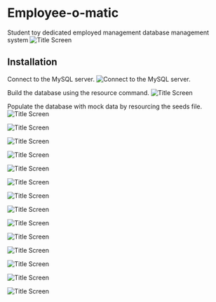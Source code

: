 # Employee-o-matic
Student toy dedicated employed management database management system
![Title Screen](./resources/images/fig_1.png)


## Installation

Connect to the MySQL server.
![Connect to the MySQL server.](./resources/images/fig_21.png)

Build the database using the resource command.
![Title Screen](./resources/images/fig_22.png)

Populate the database with mock data by resourcing the seeds file.
![Title Screen](./resources/images/fig_23.png)

![Title Screen](./resources/images/fig_24.png)

![Title Screen](./resources/images/fig_25.png)

![Title Screen](./resources/images/fig_26.png)

![Title Screen](./resources/images/fig_3.png)

![Title Screen](./resources/images/fig_2.png)

![Title Screen](./resources/images/fig_3.png)

![Title Screen](./resources/images/fig_4.png)

![Title Screen](./resources/images/fig_5.png)

![Title Screen](./resources/images/fig_6.png)

![Title Screen](./resources/images/fig_7.png)

![Title Screen](./resources/images/fig_8.png)

![Title Screen](./resources/images/fig_9.png)

![Title Screen](./resources/images/fig_10.png)
